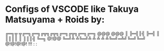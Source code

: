 # Configs of VSCODE like Takuya Matsuyama + Roids by:

╔═╗╦ ╦╔═╗╔═╗╔╦╗╔╦╗╔═╗╔╦╗╔═╗╔═╗ @@@  @@@
║  ╠═╣║╣ ╠═╣ ║ ║║║║ ║ ║║║╣ ╚═╗ @$!  @$@
╚═╝╩ ╩╚═╝╩ ╩ ╩ ╩ ╩╚═╝═╩╝╚═╝╚═╝ @!@!@!@!
                                    !!!
                                    : :
                                    
